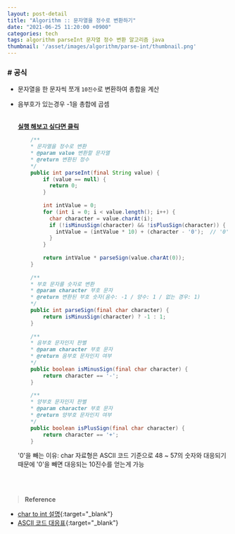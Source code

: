 ```yaml
---
layout: post-detail
title: "Algorithm :: 문자열을 정수로 변환하기"
date: "2021-06-25 11:20:00 +0900"
categories: tech
tags: algorithm parseInt 문자열 정수 변환 알고리즘 java 
thumbnail: '/asset/images/algorithm/parse-int/thumbnail.png'
---
```


 
### # 공식
- 문자열을 한 문자씩 쪼개 `10진수`로 변환하여 총합을 계산 
- 음부호가 있는경우 -1을 총합에 곱셈

    <br/>
    <a href="https://ideone.com/pBC93o" target="_blank">
        <strong><i class="fas fa-play-circle"></i> 실행 해보고 싶다면 클릭</strong>
    </a>

    ```java
        /**
        * 문자열을 정수로 변환
        * @param value 변환할 문자열
        * @return 변환된 정수
        */
        public int parseInt(final String value) {
            if (value == null) {
              return 0;
            }
            
            int intValue = 0;
            for (int i = 0; i < value.length(); i++) {
              char character = value.charAt(i);
              if (!isMinusSign(character) && !isPlusSign(character)) {
                intValue = (intValue * 10) + (character - '0');  // '0'을 빼는 이유는 아래 i 아이콘 설명 참고
              }
            }
            
            return intValue * parseSign(value.charAt(0));
        }
        
        /**
        * 부호 문자를 숫자로 변환
        * @param character 부호 문자
        * @return 변환된 부호 숫자(음수: -1 / 양수: 1 / 없는 경우: 1)
        */
        public int parseSign(final char character) {
            return isMinusSign(character) ? -1 : 1;
        }
        
        /**
        * 음부호 문자인지 판별
        * @param character 부호 문자
        * @return 음부호 문자인지 여부
        */
        public boolean isMinusSign(final char character) {
            return character == '-';
        }
        
        /**
        * 양부호 문자인지 판별
        * @param character 부호 문자
        * @return 양부호 문자인지 여부
        */
        public boolean isPlusSign(final char character) {
            return character == '+';
        }
    ```
    <p class="info">'0'을 빼는 이유: char 자료형은 ASCII 코드 기준으로 48 ~ 57의 숫자와 대응되기 때문에 '0'을 빼면 대응되는 10진수를 얻는게 가능</p>

<br/>
<br/>

> **Reference**
* [char to int 설명](https://2atom.tistory.com/53){:target="_blank"}
* [ASCII 코드 대응표](https://dojang.io/mod/page/view.php?id=60){:target="_blank"}
